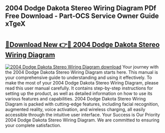 ## 2004 Dodge Dakota Stereo Wiring Diagram PDf Free Download - Part-OCS Service Owner Guide xTgeX

# <h2><a href="http://dfqu417.blite.top/?on=2004+Dodge+Dakota+Stereo+Wiring+Diagram">🔗Download New 👉🔴 2004 Dodge Dakota Stereo Wiring Diagram</a></h2>

[![2004 Dodge Dakota Stereo Wiring Diagram download](https://i.imgur.com/lujVjoI.png)](http://dfqu417.blite.top/?on=2004+Dodge+Dakota+Stereo+Wiring+Diagram)
Your journey with the 2004 Dodge Dakota Stereo Wiring Diagram starts here. This manual is your comprehensive guide to understanding and using it effectively. To make the most of your 2004 Dodge Dakota Stereo Wiring Diagram, please read this user manual carefully. It contains step-by-step instructions for setting up the product, as well as detailed information on how to use its various features and capabilities. 2004 Dodge Dakota Stereo Wiring Diagram is packed with cutting-edge features, including facial recognition, augmented reality, voice activation, and wireless charging, all easily accessible through the intuitive user interface. Your Success is Our Priority 2004 Dodge Dakota Stereo Wiring Diagram. We are committed to ensuring your complete satisfaction.

